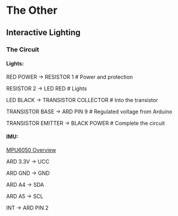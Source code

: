# The Other

## Interactive Lighting

### The Circuit

#### Lights:

RED POWER -> RESISTOR 1 # Power and protection

RESISTOR 2 -> LED RED # Lights

LED BLACK -> TRANSISTOR COLLECTOR # Into the transistor

TRANSISTOR BASE -> ARD PIN 9 # Regulated voltage from Arduino

TRANSISTOR EMITTER -> BLACK POWER # Complete the circuit

#### IMU:

[MPU6050 Overview](http://42bots.com/tutorials/arduino-uno-and-the-invensense-mpu-6050-6dof-imu/)

ARD 3.3V -> UCC

ARD GND -> GND

ARD A4 -> SDA

ARD A5 -> SCL



INT -> ARD PIN 2


